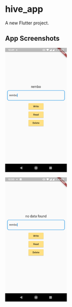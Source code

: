 # hive_app

A new Flutter project.

## App Screenshots

[<img src="./img/1.jpg" height="400"/>](img/1.jpg)

[<img src="./img/2.jpg" height="400"/>](img/2.jpg)
